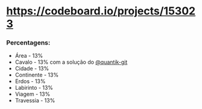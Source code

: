 # https://codeboard.io/projects/153023

### Percentagens:
- Área - 13%
- Cavalo - 13% com a solução do [@quantik-git](https://github.com/quantik-git)
- Cidade - 13%
- Continente - 13%
- Erdos - 13%
- Labirinto - 13%
- Viagem - 13%
- Travessia - 13%
